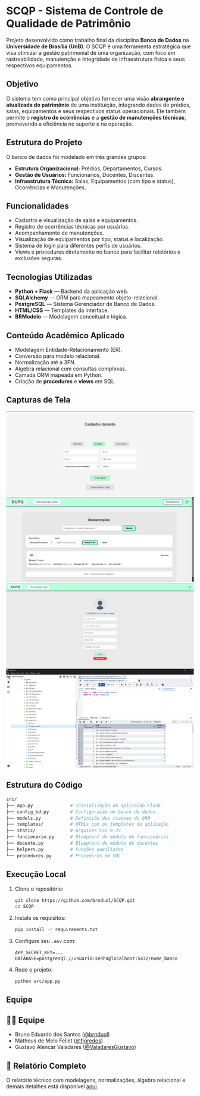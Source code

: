 # SCQP - Sistema de Controle de Qualidade de Patrimônio

Projeto desenvolvido como trabalho final da disciplina **Banco de Dados** na **Universidade de Brasília (UnB)**. O SCQP é uma ferramenta estratégica que visa otimizar a gestão patrimonial de uma organização, com foco em rastreabilidade, manutenção e integridade de infraestrutura física e seus respectivos equipamentos.

## Objetivo

O sistema tem como principal objetivo fornecer uma visão **abrangente e atualizada do patrimônio** de uma instituição, integrando dados de prédios, salas, equipamentos e seus respectivos status operacionais. Ele também permite o **registro de ocorrências** e a **gestão de manutenções técnicas**, promovendo a eficiência no suporte e na operação.

## Estrutura do Projeto

O banco de dados foi modelado em três grandes grupos:

* **Estrutura Organizacional:** Prédios, Departamentos, Cursos.
* **Gestão de Usuários:** Funcionários, Docentes, Discentes.
* **Infraestrutura Técnica:** Salas, Equipamentos (com tipo e status), Ocorrências e Manutenções.

## Funcionalidades

* Cadastro e visualização de salas e equipamentos.
* Registro de ocorrências técnicas por usuários.
* Acompanhamento de manutenções.
* Visualização de equipamentos por tipo, status e localização.
* Sistema de login para diferentes perfis de usuários.
* Views e procedures diretamente no banco para facilitar relatórios e exclusões seguras.

## Tecnologias Utilizadas

* **Python + Flask** — Backend da aplicação web.
* **SQLAlchemy** — ORM para mapeamento objeto-relacional.
* **PostgreSQL** — Sistema Gerenciador de Banco de Dados.
* **HTML/CSS** — Templates da interface.
* **BRModelo** — Modelagem conceitual e lógica.

## Conteúdo Acadêmico Aplicado

* Modelagem Entidade-Relacionamento (ER).
* Conversão para modelo relacional.
* Normalização até a 3FN.
* Álgebra relacional com consultas complexas.
* Camada ORM mapeada em Python.
* Criação de **procedures** e **views** em SQL.

## Capturas de Tela

![Cadastro de Docente](docs/capturas/cadastro_docente.png)
![Manutenção](docs/capturas/manutencao.png)
![Configuração](docs/capturas/configuracao.png)
![Banco de Dados - pgAdmin](docs/capturas/bd_pgadmin.png)


## Estrutura do Código

```bash
src/
├── app.py              # Inicialização da aplicação Flask
├── config_bd.py        # Configuração do banco de dados
├── models.py           # Definição das classes do ORM
├── templates/          # HTMLs com os templates da aplicação
├── static/             # Arquivos CSS e JS
├── funcionario.py      # Blueprint do módulo de funcionários
├── docente.py          # Blueprint do módulo de docentes
├── helpers.py          # Funções auxiliares
└── procedures.py       # Procedures em SQL
```

## Execução Local

1. Clone o repositório:

   ```bash
   git clone https://github.com/brnduol/SCQP.git
   cd SCQP
   ```

2. Instale os requisitos:

   ```bash
   pip install -r requirements.txt
   ```

3. Configure seu `.env` com:

   ```env
   APP_SECRET_KEY=...
   DATABASE=postgresql://usuario:senha@localhost:5432/nome_banco
   ```

4. Rode o projeto:

   ```bash
   python src/app.py
   ```

## Equipe

## 👨‍💻 Equipe

- Bruno Eduardo dos Santos ([@brnduol](https://github.com/brnduol))
- Matheus de Melo Fellet ([@figredos](https://github.com/figredos))
- Gustavo Alencar Valadares ([@ValadaresGustavo](https://github.com/ValadaresGustavo))

## 📄 Relatório Completo

O relatório técnico com modelagens, normalizações, álgebra relacional e demais detalhes está disponível [aqui](docs/relatorio/BD-relatorio-censurado.pdf).

